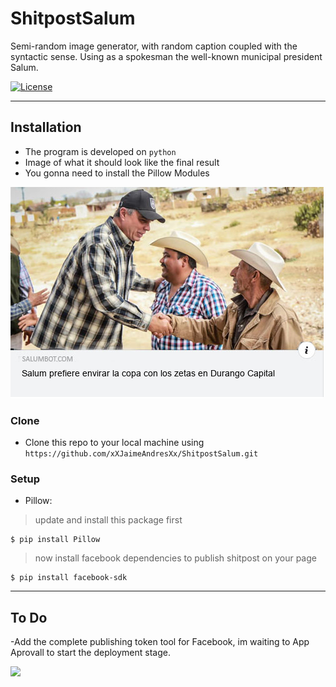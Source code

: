 # ShitpostSalum
Semi-random image generator, with random caption coupled with the syntactic sense. Using as a spokesman the well-known municipal president Salum.

[![License](http://img.shields.io/:license-mit-blue.svg?style=flat-square)](http://badges.mit-license.org)

---

## Installation

- The program is developed on  `python`
- Image of what it should look like the final result
- You gonna need to install the Pillow Modules


<img src="https://github.com/xXJaimeAndresXx/ShitpostSalum/blob/master/IMGsalum/git-muestra.png">


### Clone

- Clone this repo to your local machine using `https://github.com/xXJaimeAndresXx/ShitpostSalum.git`

### Setup

- Pillow:

> update and install this package first

```shell
$ pip install Pillow
```

> now install facebook dependencies to publish shitpost on your page

```shell
$ pip install facebook-sdk
```

---

## To Do

-Add the complete publishing token tool for Facebook, im waiting to App Aprovall to start the deployment stage.

<img src="https://i.kym-cdn.com/photos/images/facebook/001/682/665/3fa.jpg">
